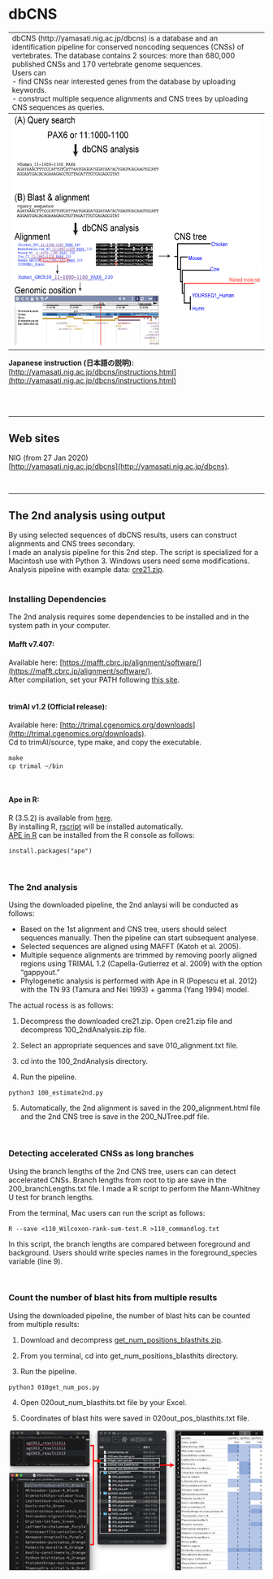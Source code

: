 # dbCNS

<table width="200" border="0">
  <tr>
    <td>dbCNS (http://yamasati.nig.ac.jp/dbcns) is a database and an identification pipeline for conserved noncoding sequences (CNSs) of vertebrates. The database contains 2 sources: more than 680,000 published CNSs and 170 vertebrate genome sequences.<br>
Users can <br>
- find CNSs near interested genes from the database by uploading keywords.<br>
- construct multiple sequence alignments and CNS trees by uploading CNS sequences as queries.<br>
</td>
  </tr>
  <tbody>
    <tr>
      <td><img src="images/dbCNS_oneWord.jpg" width="582" height="457" alt=""/></td>
    </tr>
  </tbody>
</table>  

<b>Japanese instruction (日本語の説明):</b> [http://yamasati.nig.ac.jp/dbcns/instructions.html](http://yamasati.nig.ac.jp/dbcns/instructions.html)

<br><br>


---

## Web sites
NIG (from 27 Jan 2020)   
[http://yamasati.nig.ac.jp/dbcns](http://yamasati.nig.ac.jp/dbcns).

<br />  

---
## The 2nd analysis using output
By using selected sequences of dbCNS results, users can construct alignments and CNS trees secondary.  
I made an analysis pipeline for this 2nd step. The script is specialized for a Macintosh use with Python 3. Windows users need some modifications.  
Analysis pipeline with example data: [cre21.zip](https://github.com/jun-inoue/dbCNS/tree/master/images/cre21.zip).   
<br />   

### Installing Dependencies

The 2nd analysis  requires some dependencies to be installed and in the system path in your computer.
<br />  


#### Mafft v7.407:
Available here: [https://mafft.cbrc.jp/alignment/software/](https://mafft.cbrc.jp/alignment/software/).  
After compilation, set your PATH following [this site](https://mafft.cbrc.jp/alignment/software/add_path.html).  
<br />  


#### trimAl v1.2 (Official release):
Available here: [http://trimal.cgenomics.org/downloads](http://trimal.cgenomics.org/downloads).  
Cd to trimAl/source, type make, and copy the executable.
```
make
cp trimal ~/bin
```  
<br />   

#### Ape in R:
R (3.5.2) is available from [here](https://cran.ism.ac.jp).  
By installing R, [rscript](https://stat.ethz.ch/R-manual/R-devel/library/utils/html/Rscript.html) will be installed automatically.  
[APE in R](http://ape-package.ird.fr) can be installed from the R console as follows:
```
install.packages("ape")
```
<br />   

### The 2nd analysis

Using the downloaded pipeline, the 2nd anlaysi will be conducted as follows:
- Based on the 1st alignment and CNS tree, users should select sequences manually. Then the pipeline can start subsequent analyese.
- Selected sequences are aligned using MAFFT (Katoh et al. 2005). 
- Multiple sequence alignments are trimmed by removing poorly aligned regions using TRIMAL 1.2 (Capella-Gutierrez et al. 2009) with the option “gappyout.” 
- Phylogenetic analysis is performed with Ape in R (Popescu et al. 2012) with the TN 93 (Tamura and Nei 1993) + gamma (Yang 1994) model. 

The actual rocess is as follows:   

1. Decompress the downloaded cre21.zip. Open cre21.zip file and decompress 100_2ndAnalysis.zip file.

2. Select an appropriate sequences and save 010_alignment.txt file.

3. cd into the 100_2ndAnalysis directory.

4. Run the pipeline.
```
python3 100_estimate2nd.py
```
5. Automatically, the 2nd alignment is saved in the 200_alignment.html file and the 2nd CNS tree is save in the 200_NJTree.pdf file.

<br />  

### Detecting accelerated CNSs as long branches

Using the branch lengths of the 2nd CNS tree, users can can detect accelerated CNSs.   Branch lengths from root to tip are save in the 200_branchLengths.txt file.   I made a R script to perform the Mann-Whitney U test for branch lengths.

From the terminal, Mac users can run the script as follows:
```
R --save <110_Wilcoxon-rank-sum-test.R >110_commandlog.txt
```
In this script, the branch lengths are compared between foreground and background. Users should write species names in the foreground_species variable (line 9).

<br />  

### Count the number of blast hits from multiple results

Using the downloaded pipeline, the number of blast hits can be counted from multiple results:

1. Download and decompress [get_num_positions_blasthits.zip](images/get_num_positions_blasthits.zip). 

2. From you terminal, cd into get_num_positions_blasthits directory.

3. Run the pipeline.
```
python3 010get_num_pos.py
```
4. Open 020out_num_blasthits.txt file by your Excel.

5. Coordinates of blast hits were saved in 020out_pos_blasthits.txt file.  

![get_num_positions_blasthits.jpg](images/get_num_positions_blasthits.jpg)

<br />  
